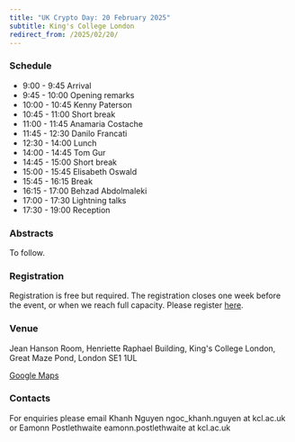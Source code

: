```yaml
---
title: "UK Crypto Day: 20 February 2025"
subtitle: King's College London
redirect_from: /2025/02/20/
---
```


### Schedule

- 9:00 - 9:45 Arrival
- 9:45 - 10:00 Opening remarks
- 10:00 - 10:45 Kenny Paterson
- 10:45 - 11:00 Short break
- 11:00 - 11:45 Anamaria Costache
- 11:45 - 12:30 Danilo Francati
- 12:30 - 14:00 Lunch
- 14:00 - 14:45 Tom Gur
- 14:45 - 15:00 Short break
- 15:00 - 15:45 Elisabeth Oswald
- 15:45 - 16:15 Break
- 16:15 - 17:00 Behzad Abdolmaleki
- 17:00 - 17:30 Lightning talks
- 17:30 - 19:00 Reception

### Abstracts

To follow.

### Registration

Registration is free but required.
The registration closes one week before the event, or when we reach full capacity.
Please register [here](https://docs.google.com/forms/d/e/1FAIpQLSf3_6ZklVbQzbnxdFNFKSeLjzq1NauIR_3EX-fhLkJW9J9Abg/viewform?usp=dialog).


### Venue

Jean Hanson Room,
Henriette Raphael Building,
King's College London,
Great Maze Pond,
London SE1 1UL

[Google Maps](https://maps.app.goo.gl/ifs6dRzRiZjcBghc7)

### Contacts

For enquiries please email Khanh Nguyen ngoc_khanh.nguyen at kcl.ac.uk or Eamonn Postlethwaite eamonn.postlethwaite at kcl.ac.uk
